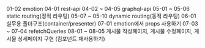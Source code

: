 01-02 emotion 
04-01 rest-api
04-02 ~ 04-05 graphql-api
05-01 ~ 05-06 static routing(정적 라우팅)
05-07 ~ 05-10 dynamic routing(동적 라우팅)
06-01 실무용 폴더구조(container/presenter)
07-01 emotion에서 props 사용하기
07-03 ~ 07-04 refetchQueries
08-01 ~ 08-05 게시물 작성페이지, 게시물 수정페이지, 게시물 상세페이지 구현
(컴포넌트 재사용하기)
